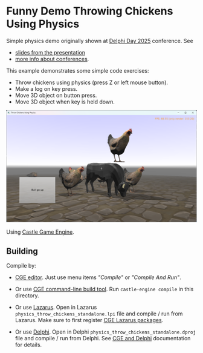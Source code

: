 # Funny Demo Throwing Chickens Using Physics

Simple physics demo originally shown at [Delphi Day 2025](https://www.delphiday.it/) conference. See

- [slides from the presentation](https://castle-engine.io/delphiday2025)
- [more info about conferences](https://castle-engine.io/conferences).

This example demonstrates some simple code exercises:

- Throw chickens using physics (press Z or left mouse button).
- Make a log on key press.
- Move 3D object on button press.
- Move 3D object when key is held down.

![Screenshot](screenshot.png)

Using [Castle Game Engine](https://castle-engine.io/).

## Building

Compile by:

- [CGE editor](https://castle-engine.io/editor). Just use menu items _"Compile"_ or _"Compile And Run"_.

- Or use [CGE command-line build tool](https://castle-engine.io/build_tool). Run `castle-engine compile` in this directory.

- Or use [Lazarus](https://www.lazarus-ide.org/). Open in Lazarus `physics_throw_chickens_standalone.lpi` file and compile / run from Lazarus. Make sure to first register [CGE Lazarus packages](https://castle-engine.io/lazarus).

- Or use [Delphi](https://www.embarcadero.com/products/Delphi). Open in Delphi `physics_throw_chickens_standalone.dproj` file and compile / run from Delphi. See [CGE and Delphi](https://castle-engine.io/delphi) documentation for details.